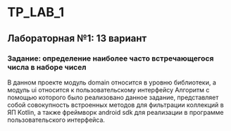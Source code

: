 # TP_LAB_1

## Лабораторная №1: 13 вариант

### Задание: определение наиболее часто встречающегося числа в наборе чисел

В данном проекте модуль domain относится в уровню библиотеки, а модуль ui относится к пользовательскому интерфейсу
Алгоритм c помощью которого было реализовано данное задание, представляет собой совокупность встроенных методов для фильтрации коллекций в ЯП Kotlin, а также фреймворк android sdk для реализации в программе пользовательского интерфейса.
